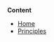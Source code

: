 **Content**

* [Home](https://github.com/antonKuk/security_glossary_assignment/wiki)
* [Principles](https://github.com/antonKuk/security_glossary_assignment/wiki/Cyber-security-core-aims-and-principles)